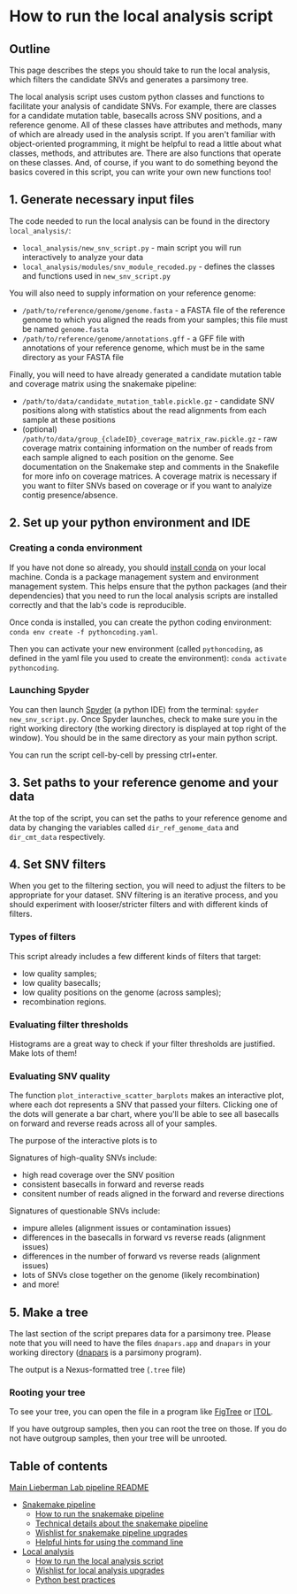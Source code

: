 # How to run the local analysis script


## Outline

This page describes the steps you should take to run the local analysis, which filters the candidate SNVs and generates a parsimony tree. 

The local analysis script uses custom python classes and functions to facilitate your analysis of candidate SNVs. For example, there are classes for a candidate mutation table, basecalls across SNV positions, and a reference genome. All of these classes have attributes and methods, many of which are already used in the analysis script. If you aren't familiar with object-oriented programming, it might be helpful to read a little about what classes, methods, and attributes are. There are also functions that operate on these classes. And, of course, if you want to do something beyond the basics covered in this script, you can write your own new functions too!


## 1. Generate necessary input files

The code needed to run the local analysis can be found in the directory `local_analysis/`:
* `local_analysis/new_snv_script.py` - main script you will run interactively to analyze your data
* `local_analysis/modules/snv_module_recoded.py` - defines the classes and functions used in `new_snv_script.py`

You will also need to supply information on your reference genome:
* `/path/to/reference/genome/genome.fasta` - a FASTA file of the reference genome to which you aligned the reads from your samples; this file must be named `genome.fasta`
* `/path/to/reference/genome/annotations.gff` - a GFF file with annotations of your reference genome, which must be in the same directory as your FASTA file

Finally, you will need to have already generated a candidate mutation table and coverage matrix using the snakemake pipeline:
* `/path/to/data/candidate_mutation_table.pickle.gz` - candidate SNV positions along with statistics about the read alignments from each sample at these positions
* (optional) `/path/to/data/group_{cladeID}_coverage_matrix_raw.pickle.gz` - raw coverage matrix containing information on the number of reads from each sample aligned to each position on the genome. See documentation on the Snakemake step and comments in the Snakefile for more info on coverage matrices. A coverage matrix is necessary if you want to filter SNVs based on coverage or if you want to analyize contig presence/absence. 


## 2. Set up your python environment and IDE

### Creating a conda environment

If you have not done so already, you should [install conda](https://conda.io/projects/conda/en/latest/user-guide/install/index.html) on your local machine. Conda is a package management system and environment management system. This helps ensure that the python packages (and their dependencies) that you need to run the local analysis scripts are installed correctly and that the lab's code is reproducible.

Once conda is installed, you can create the python coding environment: ```conda env create -f pythoncoding.yaml```. 

Then you can activate your new environment (called `pythoncoding`, as defined in the yaml file you used to create the environment): ```conda activate pythoncoding```.

### Launching Spyder

You can then launch [Spyder](https://www.spyder-ide.org) (a python IDE) from the terminal: ```spyder new_snv_script.py```. Once Spyder launches, check to make sure you in the right working directory (the working directory is displayed at top right of the window). You should be in the same directory as your main python script. 

You can run the script cell-by-cell by pressing ctrl+enter. 


## 3. Set paths to your reference genome and your data

At the top of the script, you can set the paths to your reference genome and data by changing the variables called `dir_ref_genome_data` and `dir_cmt_data` respectively. 


## 4. Set SNV filters

When you get to the filtering section, you will need to adjust the filters to be appropriate for your dataset. SNV filtering is an iterative process, and you should experiment with looser/stricter filters and with different kinds of filters. 

### Types of filters

This script already includes a few different kinds of filters that target:
* low quality samples;
* low quality basecalls;
* low quality positions on the genome (across samples);
* recombination regions.

### Evaluating filter thresholds

Histograms are a great way to check if your filter thresholds are justified. Make lots of them!

### Evaluating SNV quality

The function ```plot_interactive_scatter_barplots``` makes an interactive plot, where each dot represents a SNV that passed your filters. Clicking one of the dots will generate a bar chart, where you'll be able to see all basecalls on forward and reverse reads across all of your samples.

The purpose of the interactive plots is to 

Signatures of high-quality SNVs include:
* high read coverage over the SNV position
* consistent basecalls in forward and reverse reads
* consitent number of reads aligned in the forward and reverse directions

Signatures of questionable SNVs include:
* impure alleles (alignment issues or contamination issues)
* differences in the basecalls in forward vs reverse reads (alignment issues)
* differences in the number of forward vs reverse reads (alignment issues)
* lots of SNVs close together on the genome (likely recombination)
* and more!


## 5. Make a tree

The last section of the script prepares data for a parsimony tree. Please note that you will need to have the files ```dnapars.app``` and ```dnapars``` in your working directory ([dnapars](https://evolution.genetics.washington.edu/phylip/doc/dnapars.html) is a parsimony program).

The output is a Nexus-formatted tree (```.tree``` file)

### Rooting your tree

To see your tree, you can open the file in a program like [FigTree](http://tree.bio.ed.ac.uk/software/figtree/) or [ITOL](https://itol.embl.de).

If you have outgroup samples, then you can root the tree on those. If you do not have outgroup samples, then your tree will be unrooted.


## Table of contents

[Main Lieberman Lab pipeline README](../README.md)
* [Snakemake pipeline](readme_snake_main.md)
	* [How to run the snakemake pipeline](readme_snake_run.md)
	* [Technical details about the snakemake pipeline](readme_snake_rules.md)
	* [Wishlist for snakemake pipeline upgrades](readme_snake_wishlist.md)
	* [Helpful hints for using the command line](readme_snake_basics.md)
* [Local analysis](readme_local_main.md)
	* [How to run the local analysis script](readme_local_run.md)
	* [Wishlist for local analysis upgrades](readme_local_wishlist.md)
	* [Python best practices](readme_local_best.md)

